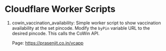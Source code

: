 # Cloudflare Worker Scripts

1. cowin_vaccination_availability: Simple worker script to show vaccination availability at the set pincode. Modify the `byPin` variable URL to the desired pincode. This calls the CoWin API.

    Page: https://prasenjit.co.in/vcapp
